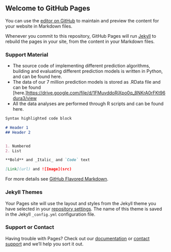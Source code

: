 ## Welcome to GitHub Pages

You can use the [editor on GitHub](https://github.com/anonymousresearchers/anonymousresearchers.github.io/edit/master/index.md) to maintain and preview the content for your website in Markdown files.

Whenever you commit to this repository, GitHub Pages will run [Jekyll](https://jekyllrb.com/) to rebuild the pages in your site, from the content in your Markdown files.

### Support Material

- The source code of implementing different prediction algorithms, building and evaluating different prediction models is written in Python, and can be found here.
- The data of our 7 million prediction models is stored as .RData file and can be found [here.]https://drive.google.com/file/d/1FMuvddoRjXpo0q_8NKrA0rFKt96dura3/view
- All the data analyses are performed through R scripts and can be found here.

```markdown
Syntax highlighted code block

# Header 1
## Header 2


1. Numbered
2. List

**Bold** and _Italic_ and `Code` text

[Link](url) and ![Image](src)
```

For more details see [GitHub Flavored Markdown](https://guides.github.com/features/mastering-markdown/).

### Jekyll Themes

Your Pages site will use the layout and styles from the Jekyll theme you have selected in your [repository settings](https://github.com/anonymousresearchers/anonymousresearchers.github.io/settings). The name of this theme is saved in the Jekyll `_config.yml` configuration file.

### Support or Contact

Having trouble with Pages? Check out our [documentation](https://help.github.com/categories/github-pages-basics/) or [contact support](https://github.com/contact) and we’ll help you sort it out.
